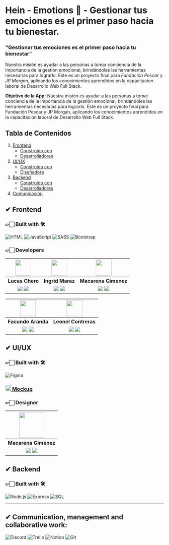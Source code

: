 <!-- Documentación del Proyecto HEIN -->
# Hein - Emotions 🔎 - Gestionar tus emociones es el primer paso hacia tu bienestar.

<h3>"Gestionar tus emociones es el primer paso hacia tu bienestar"</h3> 

Nuestra misión es ayudar a las personas a tomar conciencia de la importancia de la gestión emocional, brindándoles las herramientas necesarias para lograrlo. Este es un proyecto final para *Fundación Pescar* y *JP Morgan*, aplicando los conocimientos aprendidos en la capacitacion laboral de Desarrollo Web Full Stack.



**Objetivo de la App:**
Nuestra misión es ayudar a las personas a tomar conciencia de la importancia de la gestión emocional, brindándoles las herramientas necesarias para lograrlo. Este es un proyecto final para Fundación Pescar y JP Morgan, aplicando los conocimientos aprendidos en la capacitacion laboral de Desarrollo Web Full Stack.

## Tabla de Contenidos

1. [Frontend](#-frontend)
   - [Construido con](#-construido-con-)
   - [Desarrolladores](#-desarrolladores)
2. [UI/UX](#-uiux)
   - [Construido con](#-construido-con--1)
   - [Diseñadora](#-diseñadora)
3. [Backend](#-backend)
   - [Construido con](#-construido-con--2)
   - [Desarrolladores](#-desarrolladores-1)
4. [Comunicación](#comunicación)

## ✔ Frontend

### 👉🏻 Built with 🛠️

![HTML](https://img.shields.io/badge/HTML5-E34F26?style=for-the-badge&logo=html5&logoColor=white)
![JavaScript](https://img.shields.io/badge/JavaScript-%23323330.svg?style=for-the-badge&logo=Javascript&logoColor=%23F7DF1E)
![SASS](https://img.shields.io/badge/SASS-hotpink.svg?&style=for-the-badge&logo=sass&logoColor=white)
![Bootstrap](https://img.shields.io/badge/Bootstrap-563D7C?style=for-the-badge&logo=bootstrap&logoColor=white)


### 👉🏻 Developers

|                                                                                                                           <img src="https://media.licdn.com/dms/image/v2/D4D35AQGyl-__jR3KVQ/profile-framedphoto-shrink_200_200/profile-framedphoto-shrink_200_200/0/1723641516491?e=1726783200&v=beta&t=I_KhJcvvzsS678Vf8_MKmNowEM-2PTbhSBzkl_Hfl34" width="50">                                                                                                                            |                                                                                                                       <img src="https://media.licdn.com/dms/image/v2/D4D03AQHMwcGeDoJmXA/profile-displayphoto-shrink_200_200/profile-displayphoto-shrink_200_200/0/1719845309119?e=1731542400&v=beta&t=-ximaU_sKbzNvzYjBWphltstMDfrSnkcPykanjHoD2U" width="50">                                                                                                                        |                                                                                                                       <img src="https://media.licdn.com/dms/image/v2/D4D35AQGcL2qRNwsMPA/profile-framedphoto-shrink_200_200/profile-framedphoto-shrink_200_200/0/1725589723281?e=1726783200&v=beta&t=qDt__dg61L3E19wOG521l8EanQLvq5nYQtF_9ABTEeI" width="50">                                                                                                                       |
| :------------------------------------------------------------------------------------------------------------------------------------------------------------------------------------------------------------------------------------------------------------------------------------------------------------------------------: | :----------------------------------------------------------------------------------------------------------------------------------------------------------------------------------------------------------------------------------------------------------------------------------------------------------------------: | :----------------------------------------------------------------------------------------------------------------------------------------------------------------------------------------------------------------------------------------------------------------------------------------------------------------------: |
|                                                                                                                                                     **Lucas Chero**                                                                                                                                                      |                                                                                                                                                    **Ingrid Maraz**                                                                                                                                                     |                                                                                                                                                    **Macarena Gimenez**                                                                                                                                                    |
| <a href="https://github.com/LucasCheer"><img src="https://img.shields.io/badge/github-%23121011.svg?&style=for-the-badge&logo=github&logoColor=white"/></a> <a href="https://www.linkedin.com/in/lucas-chero/"><img src="https://img.shields.io/badge/linkedin%20-%230077B5.svg?&style=for-the-badge&logo=linkedin&logoColor=white"/></a> | <a href="https://github.com/ignogo"><img src="https://img.shields.io/badge/github-%23121011.svg?&style=for-the-badge&logo=github&logoColor=white"/></a> <a href="https://www.linkedin.com/in/ingrid-maraz/"><img src="https://img.shields.io/badge/linkedin%20-%230077B5.svg?&style=for-the-badge&logo=linkedin&logoColor=white"/></a> | <a href="https://github.com/macarenageorgina"><img src="https://img.shields.io/badge/github-%23121011.svg?&style=for-the-badge&logo=github&logoColor=white"/></a> <a href="https://www.linkedin.com/in/macarenagimenez/"><img src="https://img.shields.io/badge/linkedin%20-%230077B5.svg?&style=for-the-badge&logo=linkedin&logoColor=white"/></a> |


|                                                                                                                           <img src="https://avatars.githubusercontent.com/u/74923404?v=4" width="50">                                                                                                                            |                                                                                                                       <img src="https://avatars.githubusercontent.com/u/86982316?v=4" width="50">                                                                                                                        |
| :------------------------------------------------------------------------------------------------------------------------------------------------------------------------------------------------------------------------------------------------------------------------------------------------------------------------------: | :----------------------------------------------------------------------------------------------------------------------------------------------------------------------------------------------------------------------------------------------------------------------------------------------------------------------: |
|                                                                                                                                                     **Facundo Aranda**                                                                                                                                                      |                                                                                                                                                    **Leonel Contreras**                                                                                                                                                     |
| <a href="https://github.com/FacundoAranda"><img src="https://img.shields.io/badge/github-%23121011.svg?&style=for-the-badge&logo=github&logoColor=white"/></a> <a href="https://www.linkedin.com/in/facundo-aranda-joaquin/"><img src="https://img.shields.io/badge/linkedin%20-%230077B5.svg?&style=for-the-badge&logo=linkedin&logoColor=white"/></a> | <a href="https://github.com/contrerasleonel"><img src="https://img.shields.io/badge/github-%23121011.svg?&style=for-the-badge&logo=github&logoColor=white"/></a> <a href="https://www.linkedin.com/in/leonelcontreras/"><img src="https://img.shields.io/badge/linkedin%20-%230077B5.svg?&style=for-the-badge&logo=linkedin&logoColor=white"/></a> |

## ✔ UI/UX

### 👉🏻 Built with 🛠️

![Figma](https://img.shields.io/badge/Figma-%23F24E1E.svg?style=for-the-badge&logo=Figma&logoColor=white)

### <a href="https://www.figma.com/design/BycziwRL1uSTYS9ElCfZTV/HEIN---Fundaci%C3%B3n-Pescar?node-id=0-1&node-type=canvas&t=1GCD4KjBVoX9icJP-0"><img height="18px" src="https://img.icons8.com/color/344/figma--v1.png"/> Mockup</a>

### 👉🏻 Designer

|                                                                                                                       <img src="https://media.licdn.com/dms/image/v2/D4D35AQGcL2qRNwsMPA/profile-framedphoto-shrink_200_200/profile-framedphoto-shrink_200_200/0/1725589723281?e=1726783200&v=beta&t=qDt__dg61L3E19wOG521l8EanQLvq5nYQtF_9ABTEeI" width=80>                                                                                                                       |
| :--------------------------------------------------------------------------------------------------------------------------------------------------------------------------------------------------------------------------------------------------------------------------------------------------------------------: |
|                                                                                                                                                  **Macarena Gimenez**                                                                                                                                                  |
| <a href="https://github.com/macarenageorgina"><img src="https://img.shields.io/badge/github-%23121011.svg?&style=for-the-badge&logo=github&logoColor=white"/></a> <a href="https://www.linkedin.com/in/macarenagimenez/"><img src="https://img.shields.io/badge/linkedin%20-%230077B5.svg?&style=for-the-badge&logo=linkedin&logoColor=white"/></a> |

## ✔ Backend

### 👉🏻 Built with 🛠️

![Node.js](https://img.shields.io/badge/Node.js-43853D?style=for-the-badge&logo=node.js&logoColor=white)
![Express](https://img.shields.io/badge/express.js-%23404d59.svg?style=for-the-badge&logo=express&logoColor=%2361DAFB)
![SQL](https://img.shields.io/badge/SQL-%2300758F.svg?&style=for-the-badge&logo=fontawesom&logoColor=white&labelColor=00758F)




<hr/>

## ✔ Communication, management and collaborative work: 
![Discord](https://img.shields.io/badge/Discord-%237289DA.svg?style=for-the-badge&logo=discord&logoColor=white)
![Trello](https://img.shields.io/badge/Trello-%23026AA7.svg?style=for-the-badge&logo=trello&logoColor=white)
![Notion](https://img.shields.io/badge/Notion-%23000000.svg?style=for-the-badge&logo=notion&logoColor=white)
![Git](https://img.shields.io/badge/Git-%23F05033.svg?style=for-the-badge&logo=git&logoColor=white)



